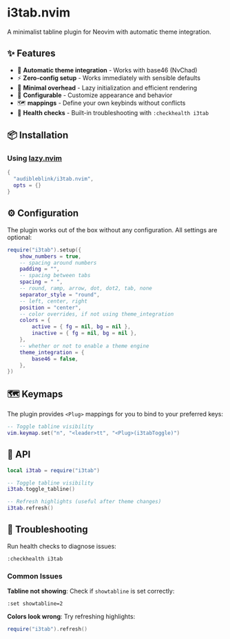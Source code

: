 #  i3tab.nvim

A minimalist tabline plugin for Neovim with automatic theme integration.

## ✨ Features

- 🎨 **Automatic theme integration** - Works with base46 (NvChad)
- ⚡ **Zero-config setup** - Works immediately with sensible defaults
- 🎯 **Minimal overhead** - Lazy initialization and efficient rendering
- 🔧 **Configurable** - Customize appearance and behavior
- 🗺️ **<Plug> mappings** - Define your own keybinds without conflicts
- 🏥 **Health checks** - Built-in troubleshooting with `:checkhealth i3tab`

## 📦 Installation

### Using [lazy.nvim](https://github.com/folke/lazy.nvim)

```lua
{
  "audibleblink/i3tab.nvim",
  opts = {}
}
```

## ⚙️ Configuration

The plugin works out of the box without any configuration. All settings are optional:

```lua
require("i3tab").setup({
	show_numbers = true,
    -- spacing around numbers
	padding = "",
    -- spacing between tabs
	spacing = " ",
    -- round, ramp, arrow, dot, dot2, tab, none
	separator_style = "round",
    -- left, center, right
	position = "center",
    -- color overrides, if not using theme_integration
	colors = {
		active = { fg = nil, bg = nil },
		inactive = { fg = nil, bg = nil },
	},
    -- whether or not to enable a theme engine
	theme_integration = {
		base46 = false,
	},
})
```

## 🗺️ Keymaps

The plugin provides `<Plug>` mappings for you to bind to your preferred keys:

```lua
-- Toggle tabline visibility
vim.keymap.set("n", "<leader>tt", "<Plug>(i3tabToggle)")

```

## 🔧 API

```lua
local i3tab = require("i3tab")

-- Toggle tabline visibility
i3tab.toggle_tabline()

-- Refresh highlights (useful after theme changes)
i3tab.refresh()
```

## 🏥 Troubleshooting

Run health checks to diagnose issues:

```vim
:checkhealth i3tab
```

### Common Issues

**Tabline not showing**: Check if `showtabline` is set correctly:
```vim
:set showtabline=2
```

**Colors look wrong**: Try refreshing highlights:
```lua
require("i3tab").refresh()
```


